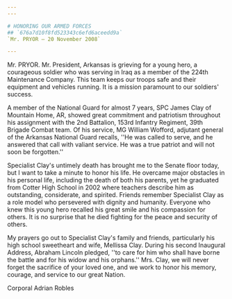 ```yaml
---
---

# HONORING OUR ARMED FORCES
## `676a7d10f8fd523343c6efd6aceedd9a`
`Mr. PRYOR — 20 November 2008`

---
```



Mr. PRYOR. Mr. President, Arkansas is grieving for a young hero, a 
courageous soldier who was serving in Iraq as a member of the 224th 
Maintenance Company. This team keeps our troops safe and their 
equipment and vehicles running. It is a mission paramount to our 
soldiers' success.

A member of the National Guard for almost 7 years, SPC James Clay of 
Mountain Home, AR, showed great commitment and patriotism throughout 
his assignment with the 2nd Battalion, 153rd Infantry Regiment, 39th 
Brigade Combat team. Of his service, MG William Wofford, adjutant 
general of the Arkansas National Guard recalls, ''He was called to 
serve, and he answered that call with valiant service. He was a true 
patriot and will not soon be forgotten.''

Specialist Clay's untimely death has brought me to the Senate floor 
today, but I want to take a minute to honor his life. He overcame major 
obstacles in his personal life, including the death of both his 
parents, yet he graduated from Cotter High School in 2002 where 
teachers describe him as outstanding, considerate, and spirited. 
Friends remember Specialist Clay as a role model who persevered with 
dignity and humanity. Everyone who knew this young hero recalled his 
great smile and his compassion for others. It is no surprise that he 
died fighting for the peace and security of others.

My prayers go out to Specialist Clay's family and friends, 
particularly his high school sweetheart and wife, Mellissa Clay. During 
his second Inaugural Address, Abraham Lincoln pledged, ''to care for 
him who shall have borne the battle and for his widow and his 
orphans.'' Mrs. Clay, we will never forget the sacrifice of your loved 
one, and we work to honor his memory, courage, and service to our great 
Nation.














 Corporal Adrian Robles

